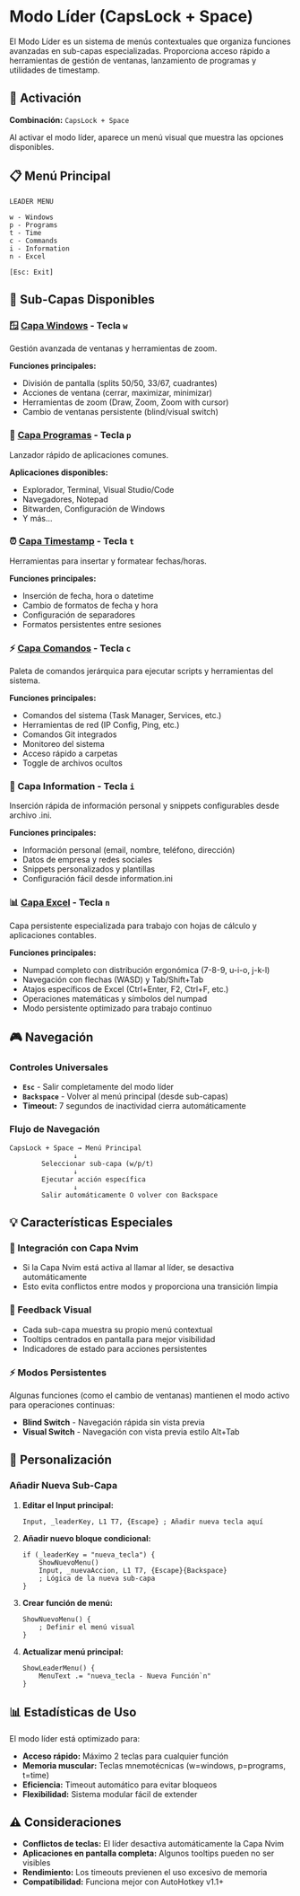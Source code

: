 # Modo Líder (CapsLock + Space)

El Modo Líder es un sistema de menús contextuales que organiza funciones avanzadas en sub-capas especializadas. Proporciona acceso rápido a herramientas de gestión de ventanas, lanzamiento de programas y utilidades de timestamp.

## 🎯 Activación

**Combinación:** `CapsLock + Space`

Al activar el modo líder, aparece un menú visual que muestra las opciones disponibles.

## 📋 Menú Principal

```
LEADER MENU

w - Windows
p - Programs  
t - Time
c - Commands
i - Information
n - Excel

[Esc: Exit]
```

## 🌟 Sub-Capas Disponibles

### 🪟 [Capa Windows](WINDOWS_LAYER.md) - Tecla `w`
Gestión avanzada de ventanas y herramientas de zoom.

**Funciones principales:**
- División de pantalla (splits 50/50, 33/67, cuadrantes)
- Acciones de ventana (cerrar, maximizar, minimizar)
- Herramientas de zoom (Draw, Zoom, Zoom with cursor)
- Cambio de ventanas persistente (blind/visual switch)

### 🚀 [Capa Programas](PROGRAM_LAYER.md) - Tecla `p`
Lanzador rápido de aplicaciones comunes.

**Aplicaciones disponibles:**
- Explorador, Terminal, Visual Studio/Code
- Navegadores, Notepad
- Bitwarden, Configuración de Windows
- Y más...

### ⏰ [Capa Timestamp](TIMESTAMP_LAYER.md) - Tecla `t`
Herramientas para insertar y formatear fechas/horas.

**Funciones principales:**
- Inserción de fecha, hora o datetime
- Cambio de formatos de fecha y hora
- Configuración de separadores
- Formatos persistentes entre sesiones

### ⚡ [Capa Comandos](COMMAND_LAYER.md) - Tecla `c`
Paleta de comandos jerárquica para ejecutar scripts y herramientas del sistema.

**Funciones principales:**
- Comandos del sistema (Task Manager, Services, etc.)
- Herramientas de red (IP Config, Ping, etc.)
- Comandos Git integrados
- Monitoreo del sistema
- Acceso rápido a carpetas
- Toggle de archivos ocultos

### 📝 Capa Information - Tecla `i`
Inserción rápida de información personal y snippets configurables desde archivo .ini.

**Funciones principales:**
- Información personal (email, nombre, teléfono, dirección)
- Datos de empresa y redes sociales
- Snippets personalizados y plantillas
- Configuración fácil desde information.ini

### 📊 [Capa Excel](EXCEL_LAYER.md) - Tecla `n`
Capa persistente especializada para trabajo con hojas de cálculo y aplicaciones contables.

**Funciones principales:**
- Numpad completo con distribución ergonómica (7-8-9, u-i-o, j-k-l)
- Navegación con flechas (WASD) y Tab/Shift+Tab
- Atajos específicos de Excel (Ctrl+Enter, F2, Ctrl+F, etc.)
- Operaciones matemáticas y símbolos del numpad
- Modo persistente optimizado para trabajo continuo

## 🎮 Navegación

### Controles Universales
- **`Esc`** - Salir completamente del modo líder
- **`Backspace`** - Volver al menú principal (desde sub-capas)
- **Timeout:** 7 segundos de inactividad cierra automáticamente

### Flujo de Navegación
```
CapsLock + Space → Menú Principal
                ↓
        Seleccionar sub-capa (w/p/t)
                ↓
        Ejecutar acción específica
                ↓
        Salir automáticamente O volver con Backspace
```

## 💡 Características Especiales

### 🔄 Integración con Capa Nvim
- Si la Capa Nvim está activa al llamar al líder, se desactiva automáticamente
- Esto evita conflictos entre modos y proporciona una transición limpia

### 📱 Feedback Visual
- Cada sub-capa muestra su propio menú contextual
- Tooltips centrados en pantalla para mejor visibilidad
- Indicadores de estado para acciones persistentes

### ⚡ Modos Persistentes
Algunas funciones (como el cambio de ventanas) mantienen el modo activo para operaciones continuas:
- **Blind Switch** - Navegación rápida sin vista previa
- **Visual Switch** - Navegación con vista previa estilo Alt+Tab

## 🔧 Personalización

### Añadir Nueva Sub-Capa

1. **Editar el Input principal:**
   ```autohotkey
   Input, _leaderKey, L1 T7, {Escape} ; Añadir nueva tecla aquí
   ```

2. **Añadir nuevo bloque condicional:**
   ```autohotkey
   if (_leaderKey = "nueva_tecla") {
       ShowNuevoMenu()
       Input, _nuevaAccion, L1 T7, {Escape}{Backspace}
       ; Lógica de la nueva sub-capa
   }
   ```

3. **Crear función de menú:**
   ```autohotkey
   ShowNuevoMenu() {
       ; Definir el menú visual
   }
   ```

4. **Actualizar menú principal:**
   ```autohotkey
   ShowLeaderMenu() {
       MenuText .= "nueva_tecla - Nueva Función`n"
   }
   ```

## 📊 Estadísticas de Uso

El modo líder está optimizado para:
- **Acceso rápido:** Máximo 2 teclas para cualquier función
- **Memoria muscular:** Teclas mnemotécnicas (w=windows, p=programs, t=time)
- **Eficiencia:** Timeout automático para evitar bloqueos
- **Flexibilidad:** Sistema modular fácil de extender

## ⚠️ Consideraciones

- **Conflictos de teclas:** El líder desactiva automáticamente la Capa Nvim
- **Aplicaciones en pantalla completa:** Algunos tooltips pueden no ser visibles
- **Rendimiento:** Los timeouts previenen el uso excesivo de memoria
- **Compatibilidad:** Funciona mejor con AutoHotkey v1.1+